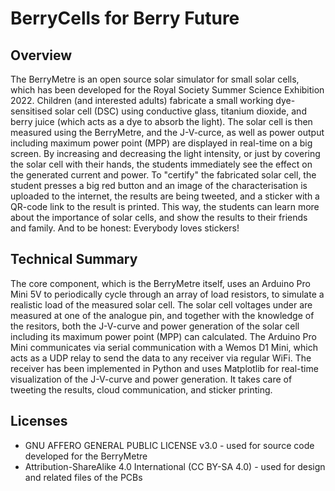 # BerryCells for Berry Future
## Overview
The BerryMetre is an open source solar simulator for small solar cells, which has been developed for the Royal Society Summer Science Exhibition 2022. Children (and interested adults) fabricate a
small working dye-sensitised solar cell (DSC) using conductive glass, titanium dioxide, and berry juice (which acts as a dye to absorb the light). The solar cell is then measured using the
BerryMetre, and the J-V-curce, as well as power output including maximum power point (MPP) are displayed in real-time on a big screen. By increasing and decreasing the light intensity, or just by
covering the solar cell with their hands, the students immediately see the effect on the generated current and power. To "certify" the fabricated solar cell, the student presses a big red button and 
an image of the characterisation is uploaded to the internet, the results are being tweeted, and a sticker with a QR-code link to the result is printed. This way, the students can learn more about 
the importance of solar cells, and show the results to their friends and family. And to be honest: Everybody loves stickers!    

## Technical Summary
The core component, which is the BerryMetre itself, uses an Arduino Pro Mini 5V to periodically cycle through an array of load resistors, to simulate a realistic load of the measured solar cell. 
The solar cell voltages under are measured at one of the analogue pin, and together with the knowledge of the resitors, both the J-V-curve and power generation of the solar cell including its
maximum power point (MPP) can calculated.
The Arduino Pro Mini communicates via serial communication with a Wemos D1 Mini, which acts as a UDP relay to send the data to any receiver via regular WiFi. The receiver has been implemented
in Python and uses Matplotlib for real-time visualization of the J-V-curve and power generation. It takes care of tweeting the results, cloud communication, and sticker printing.

## Licenses
- GNU AFFERO GENERAL PUBLIC LICENSE v3.0 - used for source code developed for the BerryMetre
- Attribution-ShareAlike 4.0 International (CC BY-SA 4.0) - used for design and related files of the PCBs 
